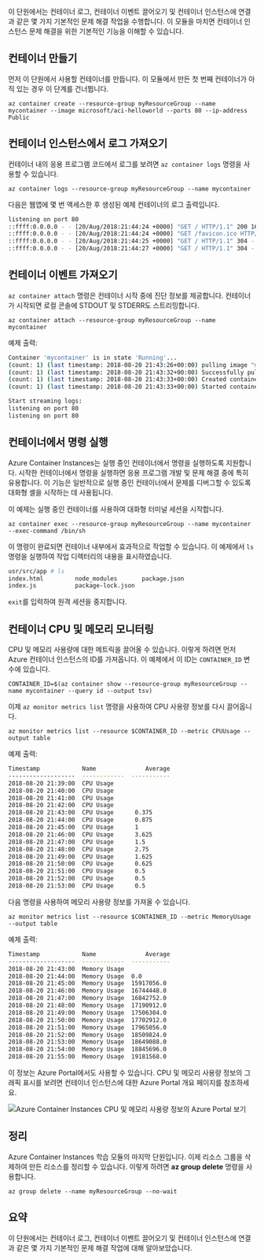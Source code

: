 이 단원에서는 컨테이너 로그, 컨테이너 이벤트 끌어오기 및 컨테이너 인스턴스에 연결과 같은 몇 가지 기본적인 문제 해결 작업을 수행합니다. 이 모듈을 마치면 컨테이너 인스턴스 문제 해결을 위한 기본적인 기능을 이해할 수 있습니다.

## <a name="create-a-container"></a>컨테이너 만들기

먼저 이 단원에서 사용할 컨테이너를 만듭니다. 이 모듈에서 만든 첫 번째 컨테이너가 아직 있는 경우 이 단계를 건너뜁니다.

```azurecli
az container create --resource-group myResourceGroup --name mycontainer --image microsoft/aci-helloworld --ports 80 --ip-address Public
```

## <a name="get-logs-from-a-container-instance"></a>컨테이너 인스턴스에서 로그 가져오기

컨테이너 내의 응용 프로그램 코드에서 로그를 보려면 `az container logs` 명령을 사용할 수 있습니다.

```azazurecli
az container logs --resource-group myResourceGroup --name mycontainer
```

다음은 웹앱에 몇 번 액세스한 후 생성된 예제 컨테이너의 로그 출력입니다.

```bash
listening on port 80
::ffff:0.0.0.0 - - [20/Aug/2018:21:44:24 +0000] "GET / HTTP/1.1" 200 1663 "-" "Mozilla/5.0 (Macintosh; Intel Mac OS X 10_13_6) AppleWebKit/537.36 (KHTML, like Gecko) Chrome/68.0.3440.106 Safari/537.36"
::ffff:0.0.0.0 - - [20/Aug/2018:21:44:24 +0000] "GET /favicon.ico HTTP/1.1" 404 150 "http://23.101.136.193/" "Mozilla/5.0 (Macintosh; Intel Mac OS X 10_13_6) AppleWebKit/537.36 (KHTML, like Gecko) Chrome/68.0.3440.106 Safari/537.36"
::ffff:0.0.0.0 - - [20/Aug/2018:21:44:25 +0000] "GET / HTTP/1.1" 304 - "-" "Mozilla/5.0 (Macintosh; Intel Mac OS X 10_13_6) AppleWebKit/537.36 (KHTML, like Gecko) Chrome/68.0.3440.106 Safari/537.36"
::ffff:0.0.0.0 - - [20/Aug/2018:21:44:27 +0000] "GET / HTTP/1.1" 304 - "-" "Mozilla/5.0 (Macintosh; Intel Mac OS X 10_13_6) AppleWebKit/537.36 (KHTML, like Gecko) Chrome/68.0.3440.106 Safari/537.36"
```

## <a name="get-container-events"></a>컨테이너 이벤트 가져오기

`az container attach` 명령은 컨테이너 시작 중에 진단 정보를 제공합니다. 컨테이너가 시작되면 로컬 콘솔에 STDOUT 및 STDERR도 스트리밍합니다.

```azazurecli
az container attach --resource-group myResourceGroup --name mycontainer
```

예제 출력:


```bash
Container 'mycontainer' is in state 'Running'...
(count: 1) (last timestamp: 2018-08-20 21:43:26+00:00) pulling image "microsoft/aci-helloworld"
(count: 1) (last timestamp: 2018-08-20 21:43:32+00:00) Successfully pulled image "microsoft/aci-helloworld"
(count: 1) (last timestamp: 2018-08-20 21:43:33+00:00) Created container
(count: 1) (last timestamp: 2018-08-20 21:43:33+00:00) Started container

Start streaming logs:
listening on port 80
listening on port 80
```

## <a name="execute-a-command-in-a-container"></a>컨테이너에서 명령 실행

Azure Container Instances는 실행 중인 컨테이너에서 명령을 실행하도록 지원합니다. 시작한 컨테이너에서 명령을 실행하면 응용 프로그램 개발 및 문제 해결 중에 특히 유용합니다. 이 기능은 일반적으로 실행 중인 컨테이너에서 문제를 디버그할 수 있도록 대화형 셸을 시작하는 데 사용됩니다.

이 예제는 실행 중인 컨테이너를 사용하여 대화형 터미널 세션을 시작합니다.

```azurecli
az container exec --resource-group myResourceGroup --name mycontainer --exec-command /bin/sh
```

이 명령이 완료되면 컨테이너 내부에서 효과적으로 작업할 수 있습니다. 이 예제에서 `ls` 명령을 실행하여 작업 디렉터리의 내용을 표시하였습니다.

```bash
usr/src/app # ls
index.html         node_modules       package.json
index.js           package-lock.json
```

`exit`를 입력하여 원격 세션을 중지합니다.

## <a name="monitor-container-cpu-and-memory"></a>컨테이너 CPU 및 메모리 모니터링

CPU 및 메모리 사용량에 대한 메트릭을 끌어올 수 있습니다. 이렇게 하려면 먼저 Azure 컨테이너 인스턴스의 ID를 가져옵니다. 이 예제에서 이 ID는 `CONTAINER_ID` 변수에 있습니다.

```azurecli
CONTAINER_ID=$(az container show --resource-group myResourceGroup --name mycontainer --query id --output tsv)
```

이제 `az monitor metrics list` 명령을 사용하여 CPU 사용량 정보를 다시 끌어옵니다.

```azurecli
az monitor metrics list --resource $CONTAINER_ID --metric CPUUsage --output table
```

예제 출력:

```bash
Timestamp            Name              Average
-------------------  ------------  -----------
2018-08-20 21:39:00  CPU Usage
2018-08-20 21:40:00  CPU Usage
2018-08-20 21:41:00  CPU Usage
2018-08-20 21:42:00  CPU Usage
2018-08-20 21:43:00  CPU Usage      0.375
2018-08-20 21:44:00  CPU Usage      0.875
2018-08-20 21:45:00  CPU Usage      1
2018-08-20 21:46:00  CPU Usage      3.625
2018-08-20 21:47:00  CPU Usage      1.5
2018-08-20 21:48:00  CPU Usage      2.75
2018-08-20 21:49:00  CPU Usage      1.625
2018-08-20 21:50:00  CPU Usage      0.625
2018-08-20 21:51:00  CPU Usage      0.5
2018-08-20 21:52:00  CPU Usage      0.5
2018-08-20 21:53:00  CPU Usage      0.5
```

다음 명령을 사용하여 메모리 사용량 정보를 가져올 수 있습니다.

```azurecli
az monitor metrics list --resource $CONTAINER_ID --metric MemoryUsage --output table
```

예제 출력:

```bash
Timestamp            Name              Average
-------------------  ------------  -----------
2018-08-20 21:43:00  Memory Usage
2018-08-20 21:44:00  Memory Usage  0.0
2018-08-20 21:45:00  Memory Usage  15917056.0
2018-08-20 21:46:00  Memory Usage  16744448.0
2018-08-20 21:47:00  Memory Usage  16842752.0
2018-08-20 21:48:00  Memory Usage  17190912.0
2018-08-20 21:49:00  Memory Usage  17506304.0
2018-08-20 21:50:00  Memory Usage  17702912.0
2018-08-20 21:51:00  Memory Usage  17965056.0
2018-08-20 21:52:00  Memory Usage  18509824.0
2018-08-20 21:53:00  Memory Usage  18649088.0
2018-08-20 21:54:00  Memory Usage  18845696.0
2018-08-20 21:55:00  Memory Usage  19181568.0
```

이 정보는 Azure Portal에서도 사용할 수 있습니다. CPU 및 메모리 사용량 정보의 그래픽 표시를 보려면 컨테이너 인스턴스에 대한 Azure Portal 개요 페이지를 참조하세요.

![Azure Container Instances CPU 및 메모리 사용량 정보의 Azure Portal 보기](../media-draft/cpu-memory.png)

## <a name="clean-up"></a>정리

Azure Container Instances 학습 모듈의 마지막 단원입니다. 이제 리소스 그룹을 삭제하여 만든 리소스를 정리할 수 있습니다. 이렇게 하려면 **az group delete** 명령을 사용합니다.

```azurecli
az group delete --name myResourceGroup --no-wait
```

## <a name="summary"></a>요약

이 단원에서는 컨테이너 로그, 컨테이너 이벤트 끌어오기 및 컨테이너 인스턴스에 연결과 같은 몇 가지 기본적인 문제 해결 작업에 대해 알아보았습니다.